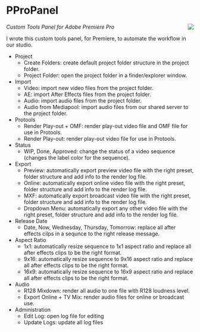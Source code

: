 # PProPanel
*Custom Tools Panel for Adobe Premiere Pro*
<img align="right" src="https://creatoratnight.com/github/PProPanel.png">

I wrote this custom tools panel, for Premiere, to automate the workflow in our studio.

- Project
  - Create Folders: create default project folder structure in the project folder.
  - Project Folder: open the project folder in a finder/explorer window.
- Import
  - Video: import new video files from the project folder.
  - AE: import After Effects files from the project folder.
  - Audio: import audio files from the project folder.
  - Audio from Mediapool: import audio files from our shared server to the project folder.
- Protools
  - Render Play-out + OMF: render play-out video file and OMF file for use in Protools.
  - Render Play-out: render play-out video file for use in Protools.
- Status
  - WIP, Done, Approved: change the status of a video sequence (changes the label color for the sequence).
- Export
  - Preview: automatically export preview video file with the right preset, folder structure and add info to the render log file.
  - Online: automatically export online video file with the right preset, folder structure and add info to the render log file.
  - MXF: automatically export broadcast video file with the right preset, folder structure and add info to the render log file.
  - Dropdown Menu: automatically export any other video file with the right preset, folder structure and add info to the render log file.
- Release Date
  - Date, Now, Wednesday, Thursday, Tomorrow: replace all after effects cilps in a sequnce to the right release message.
- Aspect Ratio
  - 1x1: automatically resize sequence to 1x1 aspect ratio and replace all after effects clips to be the right format.
  - 9x16: automatically resize sequence to 9x16 aspect ratio and replace all after effects clips to be the right format.
  - 16x9: automatically resize sequence to 16x9 aspect ratio and replace all after effects clips to be the right format.
- Audio
  - R128 Mixdown: render all audio to one file with R128 loudness level.
  - Export Online + TV Mix: render audio files for online or broadcast use.
- Administration
  - Edit Log: open log file for editing
  - Update Logs: update all log files
